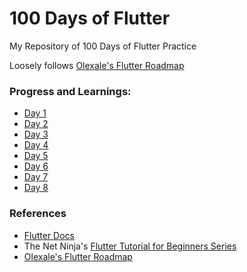 # 100 Days of Flutter
My Repository of 100 Days of Flutter Practice

Loosely follows [Olexale's Flutter Roadmap](https://github.com/olexale/flutter_roadmap)

### Progress and Learnings:
- [Day 1](https://github.com/Enhancifire/100-Days-of-Flutter/blob/main/Day%20001%20Progress.md)
- [Day 2](https://github.com/Enhancifire/100-Days-of-Flutter/blob/main/Day%20002%20Progress.md)
- [Day 3](https://github.com/Enhancifire/100-Days-of-Flutter/blob/main/Day%20003%20Progress.md)
- [Day 4](https://github.com/Enhancifire/100-Days-of-Flutter/blob/main/Day%20004%20Progress.md)
- [Day 5](https://github.com/Enhancifire/100-Days-of-Flutter/blob/main/Day%20005%20Progress.md)
- [Day 6](https://github.com/Enhancifire/100-Days-of-Flutter/blob/main/Day%20006%20Progress.md)
- [Day 7](https://github.com/Enhancifire/100-Days-of-Flutter/blob/main/Day%20007%20Progress.md)
- [Day 8](https://github.com/Enhancifire/100-Days-of-Flutter/blob/main/Day%20008%20Progress.md)

### References
- [Flutter Docs](https://docs.flutter.dev/)
- The Net Ninja's [Flutter Tutorial for Beginners Series](https://youtube.com/playlist?list=PL4cUxeGkcC9jLYyp2Aoh6hcWuxFDX6PBJ)
- [Olexale's Flutter Roadmap](https://github.com/olexale/flutter_roadmap)
